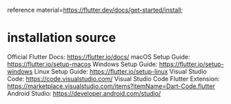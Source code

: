 
reference material=https://flutter.dev/docs/get-started/install;



# installation source 




Official Flutter Docs: https://flutter.io/docs/
macOS Setup Guide: https://flutter.io/setup-macos
Windows Setup Guide: https://flutter.io/setup-windows
Linux Setup Guide: https://flutter.io/setup-linux
Visual Studio Code: https://code.visualstudio.com/
Visual Studio Code Flutter Extension: https://marketplace.visualstudio.com/items?itemName=Dart-Code.flutter
Android Studio: https://developer.android.com/studio/
